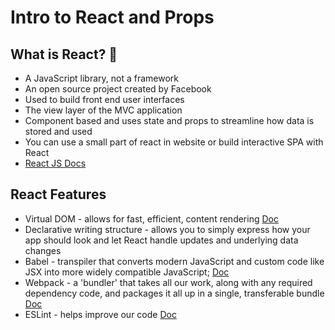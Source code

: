 # Intro to React and Props

## What is React? :thinking:

* A JavaScript library, not a framework
* An open source project created by Facebook
* Used to build front end user interfaces
* The view layer of the MVC application
* Component based and uses state and props to streamline how data is stored and used
* You can use a small part of react in website or build interactive SPA with React
* [React JS Docs](https://reactjs.org/)

## React Features

* Virtual DOM - allows for fast, efficient, content rendering [Doc](https://reactjs.org/docs/faq-internals.html#:~:text=The%20virtual%20DOM%20(VDOM)%20is,This%20process%20is%20called%20reconciliation.&text=They%20may%20also%20be%20considered,virtual%20DOM%E2%80%9D%20implementation%20in%20React.)
* Declarative writing structure - allows you to simply express how your app should look and let React handle updates and underlying data changes
* Babel - transpiler that converts modern JavaScript and custom code like JSX into more widely compatible JavaScript; [Doc](https://babeljs.io/docs/en/)
* Webpack - a 'bundler' that takes all our work, along with any required dependency code, and packages it all up in a single, transferable bundle [Doc](https://webpack.js.org/)
* ESLint - helps improve our code [Doc](https://eslint.org/docs/user-guide/getting-started)

